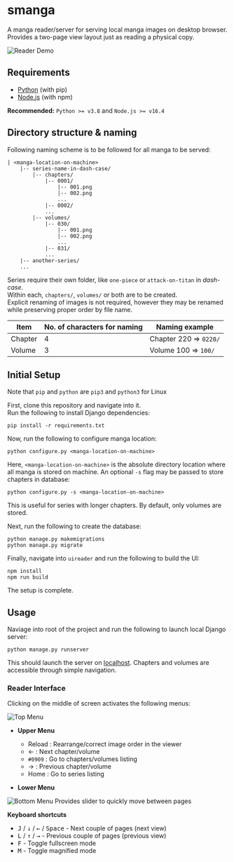 # smanga

A manga reader/server for serving local manga images on desktop browser.\
Provides a two-page view layout just as reading a physical copy.

![Reader Demo](https://i.imgur.com/80m8qNf.png)

## Requirements

-   [Python](https://python.org/downloads/ 'Download Python') (with pip)
-   [Node.js](https://nodejs.org/en/download/ 'Download Node.js') (with npm)

**Recommended:** `Python >= v3.8` and `Node.js >= v16.4`

## Directory structure & naming

Following naming scheme is to be followed for all manga to be served:

```
| <manga-location-on-machine>
    |-- series-name-in-dash-case/
        |-- chapters/
            |-- 0001/
                |-- 001.png
                |-- 002.png
                ...
            |-- 0002/
            ...
        |-- volumes/
            |-- 030/
                |-- 001.png
                |-- 002.png
                ...
            |-- 031/
            ...
    |-- another-series/
    ...
```

Series require their own folder, like `one-piece` or `attack-on-titan` in _dash-case_.\
Within each, `chapters/`, `volumes/` or both are to be created. \
Explicit renaming of images is not required, however they may be renamed while preserving proper order by
file name.

| Item    | No. of characters for naming | Naming example              |
| ------- | ---------------------------- | --------------------------- |
| Chapter | 4                            | Chapter 220 &#8658; `0220/` |
| Volume  | 3                            | Volume 100 &#8658; `100/`   |

## Initial Setup

Note that `pip` and `python` are `pip3` and `python3` for Linux

First, clone this repository and navigate into it.\
Run the following to install Django dependencies:

```
pip install -r requirements.txt
```

Now, run the following to configure manga location:

```
python configure.py <manga-location-on-machine>
```

Here, `<manga-location-on-machine>` is the absolute directory location where all manga is stored on machine.
An optional `-s` flag may be passed to store chapters in database:

```
python configure.py -s <manga-location-on-machine>
```

This is useful for series with longer chapters. By default, only volumes are stored.

Next, run the following to create the database:

```
python manage.py makemigrations
python manage.py migrate
```

Finally, navigate into `uireader` and run the following to build the UI:

```
npm install
npm run build
```

The setup is complete.

## Usage

Naviage into root of the project and run the following to launch local Django server:

```
python manage.py runserver
```

This should launch the server on [localhost](http://localhost:8000 'localhost:8000'). Chapters and volumes are accessible through simple navigation.

### Reader Interface

Clicking on the middle of screen activates the following menus:

![Top Menu](https://i.imgur.com/6y5DfHo.png)

-   **Upper Menu**

    -   Reload : Rearrange/correct image order in the viewer
    -   &#8592; : Next chapter/volume
    -   `#0909` : Go to chapters/volumes listing
    -   &#8594; : Previous chapter/volume
    -   Home : Go to series listing

-   **Lower Menu**

![Bottom Menu](https://i.imgur.com/KUEfx4z.png)
Provides slider to quickly move between pages

**Keyboard shortcuts**

-   <kbd>J</kbd> / <kbd>&#8595;</kbd> / <kbd>&#8592;</kbd> / <kbd>Space</kbd> - Next couple of pages (next view)
-   <kbd>L</kbd> / <kbd>&#8593;</kbd> / <kbd>&#8594;</kbd> - Previous couple of pages (previous view)
-   <kbd>F</kbd> - Toggle fullscreen mode
-   <kbd>M</kbd> - Toggle magnified mode
